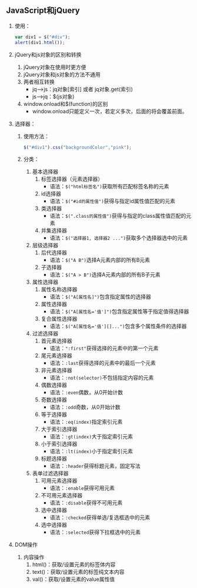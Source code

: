 ## JavaScript和jQuery

1. 使用：

   ```javascript
   var div1 = $("#div");
   alert(div1.html());
   ```

2. jQuery和js对象的区别和转换
   1. jQuery对象在使用时更方便
   2. jQuery对象和js对象的方法不通用
   3. 两者相互转换
      * jq-->js：jq对象[索引] 或者 jq对象.get(索引)
      * js-->jq：$(js对象)
   4. window.onload和$(function)的区别
      * window.onload只能定义一次，若定义多次，后面的将会覆盖前面。
   
3. 选择器：

   1. 使用方法：

      ```javascript
      $("#div1").css("backgroundColor","pink");
      ```

   2. 分类：

      1. 基本选择器
         1. 标签选择器（元素选择器）
            * 语法：`$("html标签名")`获取所有匹配标签名称的元素
         2. id选择器
            * 语法：`$("#id的属性值")`获得与指定id属性值匹配的元素
         3. 类选择器
            * 语法：`$(".class的属性值")`获得与指定的class属性值匹配的元素
         4. 并集选择器
            * 语法：`$("选择器1, 选择器2 ...")`获取多个选择器选中的元素
      2. 层级选择器
         1. 后代选择器
            * 语法：`$("A B")`选择A元素内部的所有B元素
         2. 子选择器
            * 语法：`$("A > B")`选择A元素内部的所有B子元素
      3. 属性选择器
         1. 属性名称选择器
            * 语法：`$("A[属性名]")`包含指定属性的选择器
         2. 属性选择器
            * 语法：`$("A[属性名='值']")`包含指定属性等于指定值得选择器
         3. 复合属性选择器
            * 语法：`$("A[属性名='值'][]...")`包含多个属性条件的选择器
      4. 过滤选择器
         1. 首元素选择器
            * 语法：`":first"`获得选择的元素中的第一个元素
         2. 尾元素选择器
            * 语法：`:last`获得选择的元素中的最后一个元素
         3. 非元素选择器
            * 语法：`:not(selector)`不包括指定内容的元素
         4. 偶数选择器
            * 语法：`:even`偶数，从0开始计数
         5. 奇数选择器
            * 语法：`:odd`奇数，从0开始计数
         6. 等于选择器
            * 语法：`:eq(index)`指定索引元素
         7. 大于索引选择器
            * 语法：`:gt(index)`大于指定索引元素
         8. 小于索引选择器
            * 语法：`:lt(index)`小于指定索引元素
         9. 标题选择器
            * 语法：`:header`获得标题元素，固定写法
      5. 表单过滤选择器
         1. 可用元素选择器
            * 语法：`:enable`获得可用元素
         2. 不可用元素选择器
            * 语法：`:disable`获得不可用元素
         3. 选中选择器
            * 语法：`:checked`获得单选/复选框选中的元素
         4. 选中选择器
            * 语法：`:selected`获得下拉框选中的元素
   
4. DOM操作

   1. 内容操作
      1. html()：获取/设置元素的标签体内容
      2. text()：获取/设置元素的标签纯文本内容
      3. val()：获取/设置元素的value属性值

